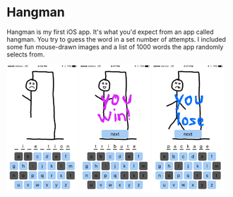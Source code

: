 # Hangman
Hangman is my first iOS app. It's what you'd expect from an app called hangman. You try to guess the word in a set number of attempts. I included some fun mouse-drawn images and a list of 1000 words the app randomly selects from.

<img src="screenshot-1.png" width=32%>
<img src="screenshot-2.png" width=32%>
<img src="screenshot-3.png" width=32%>
